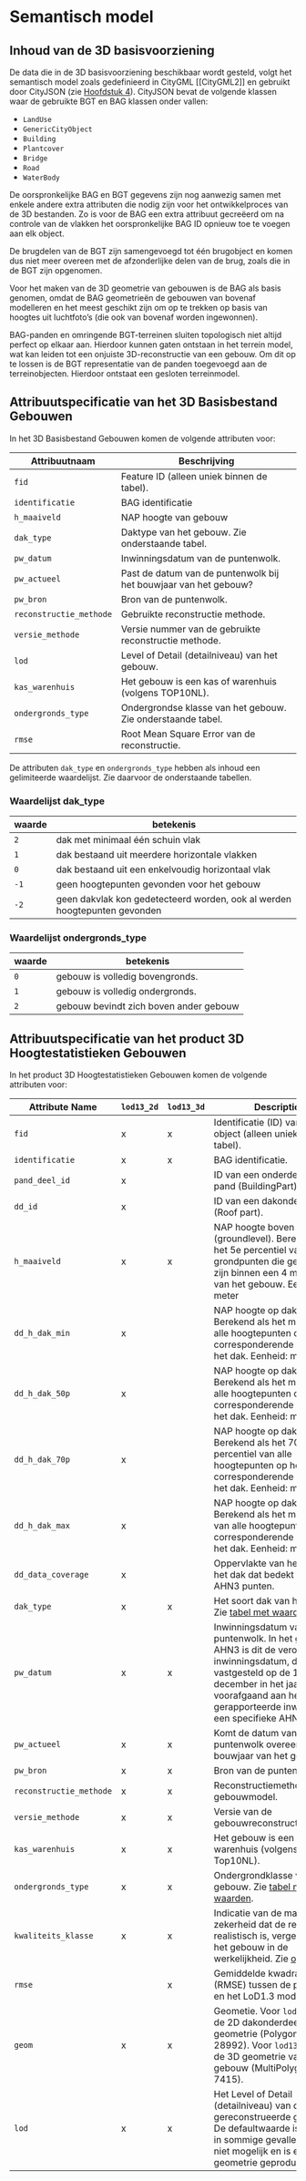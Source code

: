 # Semantisch model

## Inhoud van de 3D basisvoorziening
De data die in de 3D basisvoorziening beschikbaar wordt gesteld, volgt het semantisch model zoals gedefinieerd in CityGML [[CityGML2]] en gebruikt door CityJSON (zie [Hoofdstuk 4](#formaat)). CityJSON bevat de volgende klassen waar de gebruikte BGT en BAG klassen onder vallen:

- `LandUse`
- `GenericCityObject`
- `Building`
- `Plantcover`
- `Bridge`
- `Road`
- `WaterBody`

De oorspronkelijke BAG en BGT gegevens zijn nog aanwezig samen met enkele andere extra attributen die nodig zijn voor het ontwikkelproces van de 3D bestanden. Zo is voor de BAG een extra attribuut gecreëerd om na controle van de vlakken het oorspronkelijke BAG ID opnieuw toe te voegen aan elk object. 

De brugdelen van de BGT zijn samengevoegd tot één brugobject en komen dus niet meer overeen met de afzonderlijke delen van de brug, zoals die in de BGT zijn opgenomen. 

Voor het maken van de 3D geometrie van gebouwen is de BAG als basis genomen, omdat de BAG geometrieën de gebouwen van bovenaf modelleren en het meest geschikt zijn om op te trekken op basis van hoogtes uit luchtfoto’s (die ook van bovenaf worden ingewonnen). 

BAG-panden en omringende BGT-terreinen sluiten topologisch niet altijd perfect op elkaar aan. Hierdoor kunnen gaten ontstaan in het terrein model, wat kan leiden tot een onjuiste 3D-reconstructie van een gebouw. Om dit op te lossen is de BGT representatie van de panden toegevoegd aan de terreinobjecten. Hierdoor ontstaat een gesloten terreinmodel.

## Attribuutspecificatie van het 3D Basisbestand Gebouwen

In het 3D Basisbestand Gebouwen komen de volgende attributen voor:

Attribuutnaam|Beschrijving
-------------|------------
`fid`	| Feature ID (alleen uniek binnen de tabel).
`identificatie` |	BAG identificatie
`h_maaiveld` | NAP hoogte van gebouw
`dak_type` | Daktype van het gebouw. Zie onderstaande tabel.
`pw_datum` | Inwinningsdatum van de puntenwolk.
`pw_actueel` | Past de datum van de puntenwolk bij het bouwjaar van het gebouw?
`pw_bron` | Bron van de puntenwolk.
`reconstructie_methode` | Gebruikte reconstructie methode.
`versie_methode` | Versie nummer van de gebruikte reconstructie methode.
`lod` |	Level of Detail (detailniveau) van het gebouw.
`kas_warenhuis` | Het gebouw is een kas of warenhuis (volgens TOP10NL).
`ondergronds_type` | Ondergrondse klasse van het gebouw. Zie onderstaande tabel.
`rmse` | Root Mean Square Error van de reconstructie.

De attributen `dak_type` en `ondergronds_type` hebben als inhoud een gelimiteerde waardelijst. Zie daarvoor de onderstaande tabellen.

### Waardelijst dak_type
waarde | betekenis
-------|----------
`2` |	dak met minimaal één schuin vlak
`1` |	dak bestaand uit meerdere horizontale vlakken
`0` |	dak bestaand uit een enkelvoudig horizontaal vlak
`-1` | geen hoogtepunten gevonden voor het gebouw
`-2` | geen dakvlak kon gedetecteerd worden, ook al werden hoogtepunten gevonden

### Waardelijst ondergronds_type
waarde | betekenis
-------|----------
`0` | gebouw is volledig bovengronds.
`1` |	gebouw is volledig ondergronds.
`2` |	gebouw bevindt zich boven ander gebouw

## Attribuutspecificatie van het product 3D Hoogtestatistieken Gebouwen
In het product 3D Hoogtestatistieken Gebouwen komen de volgende attributen voor:

Attribute Name | `lod13_2d` | `lod13_3d` | Description
---------------|------------|------------|------------
`fid`|x|x|Identificatie (ID) van het geo-object (alleen uniek binnen de tabel).
`identificatie`|x|x|BAG identificatie.
`pand_deel_id`|x|	|ID van een onderdeel van een pand (BuildingPart).
`dd_id`|x| |ID van een dakonderdeel (Roof part).
`h_maaiveld`|x|x|NAP hoogte boven maaiveld (groundlevel). Berekend als het 5e percentiel van de grondpunten die gevonden zijn binnen een 4 meter radius van het gebouw. Eenheid: meter
`dd_h_dak_min`|x|	|NAP hoogte op dakniveau. Berekend als het minimum van alle hoogtepunten op het corresponderende deel van het dak. Eenheid: meter
`dd_h_dak_50p`|x|	|NAP hoogte op dakniveau. Berekend als het mediaan van alle hoogtepunten op het corresponderende deel van het dak. Eenheid: meter
`dd_h_dak_70p`|x|	|NAP hoogte op dakniveau. Berekend als het 70ste percentiel van alle hoogtepunten op het corresponderende deel van het dak. Eenheid: meter
`dd_h_dak_max`|x|	|NAP hoogte op dakniveau. Berekend als het maximum van alle hoogtepunten op het corresponderende deel van het dak. Eenheid: meter
`dd_data_coverage`|x|	|Oppervlakte van het deel van het dak dat bedekt is met AHN3 punten.
`dak_type`|x|x|Het soort dak van het gebouw. Zie [tabel met waarden](#waardelijst-dak_type).
`pw_datum`|x|x|Inwinningsdatum van de puntenwolk. In het geval van AHN3 is dit de veronderstelde inwinningsdatum, die wordt vastgesteld op de 1e december in het jaar voorafgaand aan het officieel gerapporteerde inwinjaar van een specifieke AHN3 tegel.
`pw_actueel`|x|x|Komt de datum van de puntenwolk overeen met het bouwjaar van het gebouw?
`pw_bron`|x|x|Bron van de puntenwolk.
`reconstructie_methode`|x|x|Reconstructiemethode van het gebouwmodel.
`versie_methode`|x|x|Versie van de gebouwreconstructiemethode.
`kas_warenhuis`|x|x|Het gebouw is een kas of warenhuis (volgens Top10NL).
`ondergronds_type`|x|x|Ondergrondklasse van het gebouw. Zie [tabel met waarden](#waardelijst-ondergronds_type). 
`kwaliteits_klasse`|x|x|Indicatie van de mate van zekerheid dat de reconstructie realistisch is, vergeleken met het gebouw in de werkelijkheid. Zie [opmerking](#opmerkingen-over-attributen). 
`rmse`|	|x|Gemiddelde kwadratische fout (RMSE) tussen de puntenwolk en het LoD1.3 model.
`geom`|x|x|Geometie. Voor `lod13_2d` is dit de 2D dakonderdeel geometrie (Polygon, EPSG 28992). Voor `lod13_3d` is dit de 3D geometrie van het gebouw (MultiPolygonZ, EPSG 7415).
`lod`|x|x|Het Level of Detail (detailniveau) van de gereconstrueerde geometrie. De defaultwaarde is 1.3, maar in sommige gevallen was dit niet mogelijk en is een LoD1.2 geometrie geproduceerd. 
